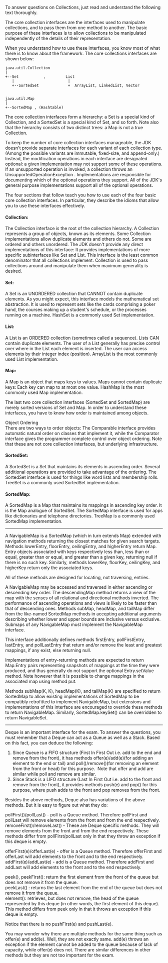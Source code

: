 To answer questions on Collections, just read and understand the following text thoroughly.

The core collection interfaces are the interfaces used to manipulate collections, and to pass them from one method to another. The basic purpose of these interfaces is to allow collections to be manipulated independently of the details of their representation.

When you understand how to use these interfaces, you know most of what there is to know about the framework. The core collections interfaces are shown below: 

```
java.util.Collection
|
+--Set           ,         List       
   |                        |       
   +--SortedSet             +  ArrayList, LinkedList, Vector


java.util.Map
|
+--SortedMap , (Hashtable) 
```

The core collection interfaces form a hierarchy: a Set is a special kind of Collection, and a SortedSet is a special kind of Set, and so forth. Note also that the hierarchy consists of two distinct trees: a Map is not a true Collection.

To keep the number of core collection interfaces manageable, the JDK doesn't provide separate interfaces for each variant of each collection type. (Among the possible variants are immutable, fixed-size, and append-only.) Instead, the modification operations in each interface are designated optional: a given implementation may not support some of these operations. If an unsupported operation is invoked, a collection throws an UnsupportedOperationException . Implementations are responsible for documenting which of the optional operations they support. All of the JDK's general purpose implementations support all of the optional operations.

The four sections that follow teach you how to use each of the four basic core collection interfaces. In particular, they describe the idioms that allow you to use these interfaces effectively.

#### Collection:
The Collection interface is the root of the collection hierarchy. A Collection represents a group of objects, known as its elements. Some Collection implementations allow duplicate elements and others do not. Some are ordered and others unordered. The JDK doesn't provide any direct implementations of this interface: It provides implementations of more specific subinterfaces like Set and List. This interface is the least common denominator that all collections implement. Collection is used to pass collections around and manipulate them when maximum generality is desired.

#### Set:
A Set is an UNORDERED collection that CANNOT contain duplicate elements. As you might expect, this interface models the mathematical set abstraction. It is used to represent sets like the cards comprising a poker hand, the courses making up a student's schedule, or the processes running on a machine. HashSet is a commonly used Set implementation.

#### List:
A List is an ORDERED collection (sometimes called a sequence). Lists CAN contain duplicate elements. The user of a List generally has precise control over where in the List each element is inserted. The user can access elements by their integer index (position). ArrayList is the most commonly used List implementation.

#### Map:
A Map is an object that maps keys to values. Maps cannot contain duplicate keys: Each key can map to at most one value. HashMap is the most commonly used Map implementation.

The last two core collection interfaces (SortedSet and SortedMap) are merely sorted versions of Set and Map. In order to understand these interfaces, you have to know how order is maintained among objects.

Object Ordering</br>
There are two ways to order objects: The Comparable interface provides automatic natural order on classes that implement it, while the Comparator interface gives the programmer complete control over object ordering. Note that these are not core collection interfaces, but underlying infrastructure.

#### SortedSet:
A SortedSet is a Set that maintains its elements in ascending order. Several additional operations are provided to take advantage of the ordering. The SortedSet interface is used for things like word lists and membership rolls. TreeSet is a commonly used SortedSet implementation.

#### SortedMap:
A SortedMap is a Map that maintains its mappings in ascending key order. It is the Map analogue of SortedSet. The SortedMap interface is used for apps like dictionaries and telephone directories. TreeMap is a commonly used SortedMap implementation. 

--------------------------------------------------------------
A NavigableMap is a SortedMap (which in turn extends Map) extended with navigation methods returning the closest matches for given search targets. Methods lowerEntry, floorEntry, ceilingEntry, and higherEntry return Map. Entry objects associated with keys respectively less than, less than or equal, greater than or equal, and greater than a given key, returning null if there is no such key. Similarly, methods lowerKey, floorKey, ceilingKey, and higherKey return only the associated keys.

All of these methods are designed for locating, not traversing, entries.

A NavigableMap may be accessed and traversed in either ascending or descending key order. The descendingMap method returns a view of the map with the senses of all relational and directional methods inverted. The performance of ascending operations and views is likely to be faster than that of descending ones. Methods subMap, headMap, and tailMap differ from the like-named SortedMap methods in accepting additional arguments describing whether lower and upper bounds are inclusive versus exclusive. Submaps of any NavigableMap must implement the NavigableMap interface.

This interface additionally defines methods firstEntry, pollFirstEntry, lastEntry, and pollLastEntry that return and/or remove the least and greatest mappings, if any exist, else returning null.

Implementations of entry-returning methods are expected to return Map.Entry pairs representing snapshots of mappings at the time they were produced, and thus generally do not support the optional Entry.setValue method. Note however that it is possible to change mappings in the associated map using method put.

Methods subMap(K, K), headMap(K), and tailMap(K) are specified to return SortedMap to allow existing implementations of SortedMap to be compatibly retrofitted to implement NavigableMap, but extensions and implementations of this interface are encouraged to override these methods to return NavigableMap. Similarly, SortedMap.keySet() can be overridden to return NavigableSet.

-------------------------------------------------------------------
Deque is an important interface for the exam. To answer the questions, you must remember that a Deque can act as a Queue as well as a Stack. Based on this fact, you can deduce the following:

1. Since Queue is a FIFO structure (First In First Out i.e. add to the end and remove from the front), it has methods offer(e)/add(e)(for adding an element to the end or tail) and poll()/remove()(for removing an element from the front or head) for this purpose.  Note that offer and add are similar while poll and remove are similar.
2. Since Stack is a LIFO structure (Last In First Out i.e. add to the front and remove from the front), it provides methods push(e) and pop() for this purpose, where push adds to the front and pop removes from the front.<br>

Besides the above methods, Deque also has variations of the above methods. But it is easy to figure out what they do:

pollFirst()/pollLast() - poll is a Queue method. Therefore pollFirst and pollLast will remove elements from the front and from the end respectively. removeFirst()/removeLast() - These are Deque specific methods. They will remove elements from the front and from the end respectively. These methods differ from pollFirst/pollLast only in that they throw an exception if this deque is empty.

offerFirst(e)/offerLast(e) - offer is a Queue method. Therefore offerFirst and offerLast will add elements to the front and to the end respectively.<br>
addFirst(e)/addLast(e) - add is a Queue method. Therefore addFirst and addLast will add elements to the front and to the end respectively.

peek(), peekFirst(): return the first element from the front of the queue but does not remove it from the queue.<br>
peekLast() : returns the last element from the end of the queue but does not remove it from the queue.<br>
element(): retrieves, but does not remove, the head of the queue represented by this deque (in other words, the first element of this deque). This method differs from peek only in that it throws an exception if this deque is empty.

Notice that there is no pushFirst(e) and pushLast(e).

You may wonder why there are multiple methods for the same thing such as offer(e) and add(e). Well, they are not exactly same. add(e) throws an exception if the element cannot be added to the queue because of lack of capacity, while offer(e) does not. There are similar differences in other methods but they are not too important for the exam.
